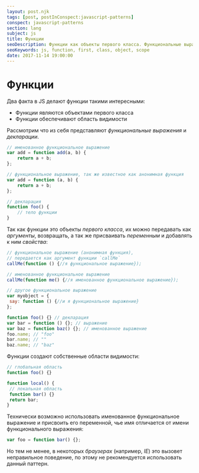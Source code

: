 ```yaml
---
layout: post.njk
tags: [post, postInConspect:javascript-patterns]
conspect: javascript-patterns
section: lang
subject: js
title: Функции
seoDescription: Функции как объекты первого класса. Функциональные выражения и декларация. Область видимости функций.
seoKeywords: js, function, first, class, object, scope
date: 2017-11-14 19:00:00
---
```

# Функции

Два факта в JS делают функции такими интересными:

+ Функции являются объектами первого класса
+ Функции обеспечивают область видимости

Рассмотрим что из себя представляют *функциональные выражения* и *декларации*.

```js
// именованное функциональное выражение
var add = function add(a, b) {
    return a + b;
};

// функциональное выражение, так же известное как анонимная функция
var add = function (a, b) {
    return a + b;
};

// декларация
function foo() {
    // тело функции
}
```

Так как функции это объекты *первого класса*, их можно передавать как *аргументы*, возвращать, а так же присваивать *переменным* и добавлять к ним *свойства*:

```js
// функциональное выражение (анонимная функция),
// передается как аргумент функции `callMe`
callMe(function () {//я функциональное выражение});

// именованное функциональное выражение
callMe(function me() {//я именованное функциональное выражение});

// другое функциональное выражение
var myobject = {
 say: function () {//и я функциональное выражение}
};

function foo() {} // декларация
var bar = function () {}; // выражение
var baz = function baz() {}; // именованное выражение
foo.name; // "foo"
bar.name; // ""
baz.name; // "baz"
```

Функции создают собственные области видимости:

```js
// глобальная область
function foo() {}

function local() {
 // локальная область
 function bar() {}
 return bar;
}
```

Технически возможно использовать именованное функциональное выражение и присвоить его переменной, чье имя отличается от имени функционального выражения:

```js
var foo = function bar() {};
```

Но тем не менее, в некоторых *браузерах* (например, *IE*) это вызовет неправильное поведение, по этому не рекомендуется использовать данный паттерн.